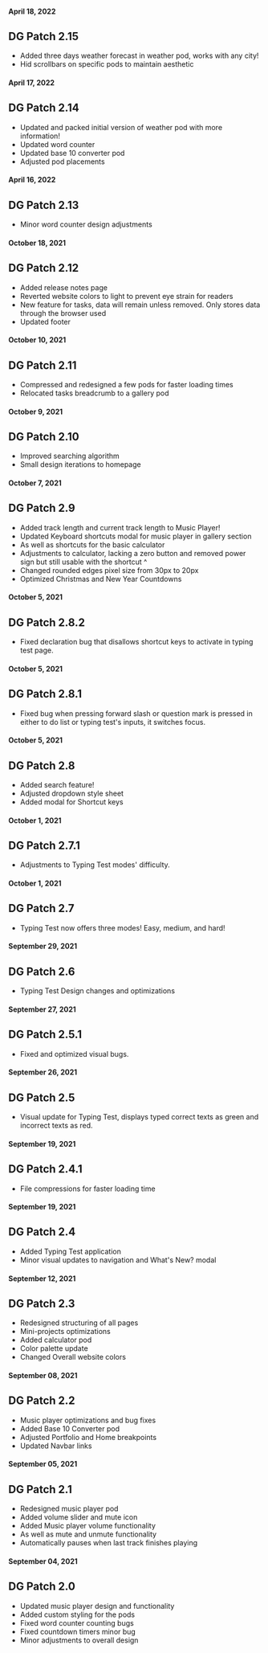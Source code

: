 #### April 18, 2022
## DG Patch 2.15
- Added three days weather forecast in weather pod, works with any city!
- Hid scrollbars on specific pods to maintain aesthetic

#### April 17, 2022
## DG Patch 2.14
- Updated and packed initial version of weather pod with more information!
- Updated word counter
- Updated base 10 converter pod
- Adjusted pod placements

#### April 16, 2022
## DG Patch 2.13
- Minor word counter design adjustments

#### October 18, 2021
## DG Patch 2.12
- Added release notes page
- Reverted website colors to light to prevent eye strain for readers
- New feature for tasks, data will remain unless removed. Only stores data through the browser used
- Updated footer

#### October 10, 2021
## DG Patch 2.11
- Compressed and redesigned a few pods for faster loading times
- Relocated tasks breadcrumb to a gallery pod

#### October 9, 2021
## DG Patch 2.10
- Improved searching algorithm
- Small design iterations to homepage

#### October 7, 2021
## DG Patch 2.9
- Added track length and current track length to Music Player!
- Updated Keyboard shortcuts modal for music player in gallery section
- As well as shortcuts for the basic calculator
- Adjustments to calculator, lacking a zero button and removed power sign but still usable with the shortcut ^
- Changed rounded edges pixel size from 30px to 20px
- Optimized Christmas and New Year Countdowns

#### October 5, 2021
## DG Patch 2.8.2
- Fixed declaration bug that disallows shortcut keys to activate in typing test page.

#### October 5, 2021
## DG Patch 2.8.1
- Fixed bug when pressing forward slash or question mark is pressed in either to do list or typing test's inputs, it switches focus.

#### October 5, 2021
## DG Patch 2.8
- Added search feature!
- Adjusted dropdown style sheet
- Added modal for Shortcut keys

#### October 1, 2021
## DG Patch 2.7.1
- Adjustments to Typing Test modes' difficulty.

#### October 1, 2021
## DG Patch 2.7
- Typing Test now offers three modes! Easy, medium, and hard!

#### September 29, 2021
## DG Patch 2.6
- Typing Test Design changes and optimizations

#### September 27, 2021
## DG Patch 2.5.1
- Fixed and optimized visual bugs.

#### September 26, 2021
## DG Patch 2.5
- Visual update for Typing Test, displays typed correct texts as green and incorrect texts as red.

#### September 19, 2021
## DG Patch 2.4.1
- File compressions for faster loading time

#### September 19, 2021
## DG Patch 2.4
- Added Typing Test application
- Minor visual updates to navigation and What's New? modal

#### September 12, 2021
## DG Patch 2.3
- Redesigned structuring of all pages
- Mini-projects optimizations
- Added calculator pod
- Color palette update
- Changed Overall website colors

#### September 08, 2021
## DG Patch 2.2
- Music player optimizations and bug fixes
- Added Base 10 Converter pod
- Adjusted Portfolio and Home breakpoints
- Updated Navbar links

#### September 05, 2021
## DG Patch 2.1
- Redesigned music player pod
- Added volume slider and mute icon
- Added Music player volume functionality
- As well as mute and unmute functionality
- Automatically pauses when last track finishes playing

#### September 04, 2021
## DG Patch 2.0

- Updated music player design and functionality
- Added custom styling for the pods
- Fixed word counter counting bugs
- Fixed countdown timers minor bug
- Minor adjustments to overall design
